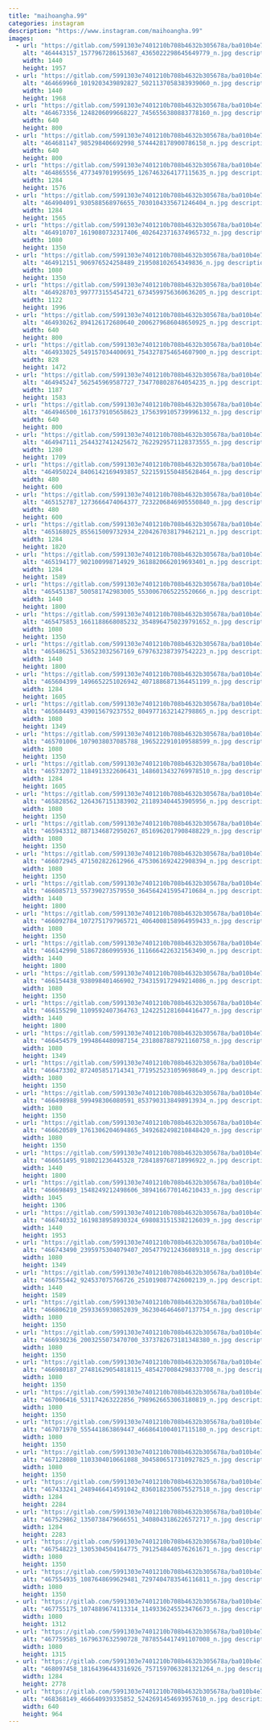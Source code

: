 ```yaml
---
title: "maihoangha.99"
categories: instagram
description: "https://www.instagram.com/maihoangha.99"
images:
  - url: "https://gitlab.com/5991303e7401210b708b4632b305678a/ba010b4e786333c392afc34f8122e7a2c283878c/-/raw/main/Instagram/maihoangha.99/image/464443157_1577967286153687_4365022298645649779_n.jpg"
    alt: "464443157_1577967286153687_4365022298645649779_n.jpg description"
    width: 1440
    height: 1957
  - url: "https://gitlab.com/5991303e7401210b708b4632b305678a/ba010b4e786333c392afc34f8122e7a2c283878c/-/raw/main/Instagram/maihoangha.99/image/464669960_1019203439892827_5021137058383939060_n.jpg"
    alt: "464669960_1019203439892827_5021137058383939060_n.jpg description"
    width: 1440
    height: 1968
  - url: "https://gitlab.com/5991303e7401210b708b4632b305678a/ba010b4e786333c392afc34f8122e7a2c283878c/-/raw/main/Instagram/maihoangha.99/image/464673356_1248206099668227_7456556380883778160_n.jpg"
    alt: "464673356_1248206099668227_7456556380883778160_n.jpg description"
    width: 640
    height: 800
  - url: "https://gitlab.com/5991303e7401210b708b4632b305678a/ba010b4e786333c392afc34f8122e7a2c283878c/-/raw/main/Instagram/maihoangha.99/image/464681147_985298406692998_5744428178900786158_n.jpg"
    alt: "464681147_985298406692998_5744428178900786158_n.jpg description"
    width: 640
    height: 800
  - url: "https://gitlab.com/5991303e7401210b708b4632b305678a/ba010b4e786333c392afc34f8122e7a2c283878c/-/raw/main/Instagram/maihoangha.99/image/464865556_477349701995695_1267463264177115635_n.jpg"
    alt: "464865556_477349701995695_1267463264177115635_n.jpg description"
    width: 1284
    height: 1576
  - url: "https://gitlab.com/5991303e7401210b708b4632b305678a/ba010b4e786333c392afc34f8122e7a2c283878c/-/raw/main/Instagram/maihoangha.99/image/464904091_930588568976655_7030104335671246404_n.jpg"
    alt: "464904091_930588568976655_7030104335671246404_n.jpg description"
    width: 1284
    height: 1565
  - url: "https://gitlab.com/5991303e7401210b708b4632b305678a/ba010b4e786333c392afc34f8122e7a2c283878c/-/raw/main/Instagram/maihoangha.99/image/464910707_1619080732317406_4026423716374965732_n.jpg"
    alt: "464910707_1619080732317406_4026423716374965732_n.jpg description"
    width: 1080
    height: 1350
  - url: "https://gitlab.com/5991303e7401210b708b4632b305678a/ba010b4e786333c392afc34f8122e7a2c283878c/-/raw/main/Instagram/maihoangha.99/image/464912151_906976524258489_219508102654349836_n.jpg"
    alt: "464912151_906976524258489_219508102654349836_n.jpg description"
    width: 1080
    height: 1350
  - url: "https://gitlab.com/5991303e7401210b708b4632b305678a/ba010b4e786333c392afc34f8122e7a2c283878c/-/raw/main/Instagram/maihoangha.99/image/464928703_997773155454721_6734599756360636205_n.jpg"
    alt: "464928703_997773155454721_6734599756360636205_n.jpg description"
    width: 1122
    height: 1996
  - url: "https://gitlab.com/5991303e7401210b708b4632b305678a/ba010b4e786333c392afc34f8122e7a2c283878c/-/raw/main/Instagram/maihoangha.99/image/464930262_894126172680640_2006279686048650925_n.jpg"
    alt: "464930262_894126172680640_2006279686048650925_n.jpg description"
    width: 640
    height: 800
  - url: "https://gitlab.com/5991303e7401210b708b4632b305678a/ba010b4e786333c392afc34f8122e7a2c283878c/-/raw/main/Instagram/maihoangha.99/image/464933025_549157034400691_7543278754654607900_n.jpg"
    alt: "464933025_549157034400691_7543278754654607900_n.jpg description"
    width: 828
    height: 1472
  - url: "https://gitlab.com/5991303e7401210b708b4632b305678a/ba010b4e786333c392afc34f8122e7a2c283878c/-/raw/main/Instagram/maihoangha.99/image/464945247_562545969587727_7347708028764054235_n.jpg"
    alt: "464945247_562545969587727_7347708028764054235_n.jpg description"
    width: 1187
    height: 1583
  - url: "https://gitlab.com/5991303e7401210b708b4632b305678a/ba010b4e786333c392afc34f8122e7a2c283878c/-/raw/main/Instagram/maihoangha.99/image/464946500_1617379105658623_1756399105739996132_n.jpg"
    alt: "464946500_1617379105658623_1756399105739996132_n.jpg description"
    width: 640
    height: 800
  - url: "https://gitlab.com/5991303e7401210b708b4632b305678a/ba010b4e786333c392afc34f8122e7a2c283878c/-/raw/main/Instagram/maihoangha.99/image/464947111_2544327412425672_7622929571128373555_n.jpg"
    alt: "464947111_2544327412425672_7622929571128373555_n.jpg description"
    width: 1280
    height: 1709
  - url: "https://gitlab.com/5991303e7401210b708b4632b305678a/ba010b4e786333c392afc34f8122e7a2c283878c/-/raw/main/Instagram/maihoangha.99/image/464950224_8406142169493857_5221591550485628464_n.jpg"
    alt: "464950224_8406142169493857_5221591550485628464_n.jpg description"
    width: 480
    height: 600
  - url: "https://gitlab.com/5991303e7401210b708b4632b305678a/ba010b4e786333c392afc34f8122e7a2c283878c/-/raw/main/Instagram/maihoangha.99/image/465152787_1273666474064377_7232206846905550840_n.jpg"
    alt: "465152787_1273666474064377_7232206846905550840_n.jpg description"
    width: 480
    height: 600
  - url: "https://gitlab.com/5991303e7401210b708b4632b305678a/ba010b4e786333c392afc34f8122e7a2c283878c/-/raw/main/Instagram/maihoangha.99/image/465168025_855615009732934_2204267038179462121_n.jpg"
    alt: "465168025_855615009732934_2204267038179462121_n.jpg description"
    width: 1284
    height: 1820
  - url: "https://gitlab.com/5991303e7401210b708b4632b305678a/ba010b4e786333c392afc34f8122e7a2c283878c/-/raw/main/Instagram/maihoangha.99/image/465194177_902100998714929_3618820662019693401_n.jpg"
    alt: "465194177_902100998714929_3618820662019693401_n.jpg description"
    width: 1284
    height: 1589
  - url: "https://gitlab.com/5991303e7401210b708b4632b305678a/ba010b4e786333c392afc34f8122e7a2c283878c/-/raw/main/Instagram/maihoangha.99/image/465451387_500581742983005_5530067065225520666_n.jpg"
    alt: "465451387_500581742983005_5530067065225520666_n.jpg description"
    width: 1440
    height: 1800
  - url: "https://gitlab.com/5991303e7401210b708b4632b305678a/ba010b4e786333c392afc34f8122e7a2c283878c/-/raw/main/Instagram/maihoangha.99/image/465475853_1661188668085232_3548964750239791652_n.jpg"
    alt: "465475853_1661188668085232_3548964750239791652_n.jpg description"
    width: 1080
    height: 1350
  - url: "https://gitlab.com/5991303e7401210b708b4632b305678a/ba010b4e786333c392afc34f8122e7a2c283878c/-/raw/main/Instagram/maihoangha.99/image/465486251_536523032567169_6797632387397542223_n.jpg"
    alt: "465486251_536523032567169_6797632387397542223_n.jpg description"
    width: 1440
    height: 1800
  - url: "https://gitlab.com/5991303e7401210b708b4632b305678a/ba010b4e786333c392afc34f8122e7a2c283878c/-/raw/main/Instagram/maihoangha.99/image/465604399_1496652251026942_4071886871364451199_n.jpg"
    alt: "465604399_1496652251026942_4071886871364451199_n.jpg description"
    width: 1284
    height: 1605
  - url: "https://gitlab.com/5991303e7401210b708b4632b305678a/ba010b4e786333c392afc34f8122e7a2c283878c/-/raw/main/Instagram/maihoangha.99/image/465684493_439015679237552_8049771632142798865_n.jpg"
    alt: "465684493_439015679237552_8049771632142798865_n.jpg description"
    width: 1080
    height: 1349
  - url: "https://gitlab.com/5991303e7401210b708b4632b305678a/ba010b4e786333c392afc34f8122e7a2c283878c/-/raw/main/Instagram/maihoangha.99/image/465701006_1079038037085788_1965222910109588599_n.jpg"
    alt: "465701006_1079038037085788_1965222910109588599_n.jpg description"
    width: 1080
    height: 1350
  - url: "https://gitlab.com/5991303e7401210b708b4632b305678a/ba010b4e786333c392afc34f8122e7a2c283878c/-/raw/main/Instagram/maihoangha.99/image/465732072_1184913322606431_1486013432769978510_n.jpg"
    alt: "465732072_1184913322606431_1486013432769978510_n.jpg description"
    width: 1284
    height: 1605
  - url: "https://gitlab.com/5991303e7401210b708b4632b305678a/ba010b4e786333c392afc34f8122e7a2c283878c/-/raw/main/Instagram/maihoangha.99/image/465828562_1264367151383902_211893404453905956_n.jpg"
    alt: "465828562_1264367151383902_211893404453905956_n.jpg description"
    width: 1080
    height: 1350
  - url: "https://gitlab.com/5991303e7401210b708b4632b305678a/ba010b4e786333c392afc34f8122e7a2c283878c/-/raw/main/Instagram/maihoangha.99/image/465943312_8871346872950267_8516962017908488229_n.jpg"
    alt: "465943312_8871346872950267_8516962017908488229_n.jpg description"
    width: 1080
    height: 1350
  - url: "https://gitlab.com/5991303e7401210b708b4632b305678a/ba010b4e786333c392afc34f8122e7a2c283878c/-/raw/main/Instagram/maihoangha.99/image/466072945_471502822612966_4753061692422908394_n.jpg"
    alt: "466072945_471502822612966_4753061692422908394_n.jpg description"
    width: 1080
    height: 1350
  - url: "https://gitlab.com/5991303e7401210b708b4632b305678a/ba010b4e786333c392afc34f8122e7a2c283878c/-/raw/main/Instagram/maihoangha.99/image/466085713_557390273579550_3645642415954710684_n.jpg"
    alt: "466085713_557390273579550_3645642415954710684_n.jpg description"
    width: 1440
    height: 1800
  - url: "https://gitlab.com/5991303e7401210b708b4632b305678a/ba010b4e786333c392afc34f8122e7a2c283878c/-/raw/main/Instagram/maihoangha.99/image/466092784_1072751797965721_4064008158964959433_n.jpg"
    alt: "466092784_1072751797965721_4064008158964959433_n.jpg description"
    width: 1080
    height: 1350
  - url: "https://gitlab.com/5991303e7401210b708b4632b305678a/ba010b4e786333c392afc34f8122e7a2c283878c/-/raw/main/Instagram/maihoangha.99/image/466142990_518672860995936_1116664226321563490_n.jpg"
    alt: "466142990_518672860995936_1116664226321563490_n.jpg description"
    width: 1440
    height: 1800
  - url: "https://gitlab.com/5991303e7401210b708b4632b305678a/ba010b4e786333c392afc34f8122e7a2c283878c/-/raw/main/Instagram/maihoangha.99/image/466154438_938098401466902_7343159172949214086_n.jpg"
    alt: "466154438_938098401466902_7343159172949214086_n.jpg description"
    width: 1080
    height: 1350
  - url: "https://gitlab.com/5991303e7401210b708b4632b305678a/ba010b4e786333c392afc34f8122e7a2c283878c/-/raw/main/Instagram/maihoangha.99/image/466155290_1109592407364763_1242251281604416477_n.jpg"
    alt: "466155290_1109592407364763_1242251281604416477_n.jpg description"
    width: 1440
    height: 1800
  - url: "https://gitlab.com/5991303e7401210b708b4632b305678a/ba010b4e786333c392afc34f8122e7a2c283878c/-/raw/main/Instagram/maihoangha.99/image/466454579_1994864480987154_2318087887921160758_n.jpg"
    alt: "466454579_1994864480987154_2318087887921160758_n.jpg description"
    width: 1080
    height: 1349
  - url: "https://gitlab.com/5991303e7401210b708b4632b305678a/ba010b4e786333c392afc34f8122e7a2c283878c/-/raw/main/Instagram/maihoangha.99/image/466473302_872405851714341_7719525231059698649_n.jpg"
    alt: "466473302_872405851714341_7719525231059698649_n.jpg description"
    width: 1080
    height: 1350
  - url: "https://gitlab.com/5991303e7401210b708b4632b305678a/ba010b4e786333c392afc34f8122e7a2c283878c/-/raw/main/Instagram/maihoangha.99/image/466498988_599498306080591_8537903138498913934_n.jpg"
    alt: "466498988_599498306080591_8537903138498913934_n.jpg description"
    width: 1080
    height: 1350
  - url: "https://gitlab.com/5991303e7401210b708b4632b305678a/ba010b4e786333c392afc34f8122e7a2c283878c/-/raw/main/Instagram/maihoangha.99/image/466620589_1761306204694865_3492682498210848420_n.jpg"
    alt: "466620589_1761306204694865_3492682498210848420_n.jpg description"
    width: 1080
    height: 1350
  - url: "https://gitlab.com/5991303e7401210b708b4632b305678a/ba010b4e786333c392afc34f8122e7a2c283878c/-/raw/main/Instagram/maihoangha.99/image/466651495_918021236445328_7284189768718996922_n.jpg"
    alt: "466651495_918021236445328_7284189768718996922_n.jpg description"
    width: 1440
    height: 1800
  - url: "https://gitlab.com/5991303e7401210b708b4632b305678a/ba010b4e786333c392afc34f8122e7a2c283878c/-/raw/main/Instagram/maihoangha.99/image/466698493_1548249212498606_3894166770146210433_n.jpg"
    alt: "466698493_1548249212498606_3894166770146210433_n.jpg description"
    width: 1045
    height: 1306
  - url: "https://gitlab.com/5991303e7401210b708b4632b305678a/ba010b4e786333c392afc34f8122e7a2c283878c/-/raw/main/Instagram/maihoangha.99/image/466740332_1619838958930324_6980831515382126039_n.jpg"
    alt: "466740332_1619838958930324_6980831515382126039_n.jpg description"
    width: 1440
    height: 1953
  - url: "https://gitlab.com/5991303e7401210b708b4632b305678a/ba010b4e786333c392afc34f8122e7a2c283878c/-/raw/main/Instagram/maihoangha.99/image/466743490_2395975304079407_2054779212436089318_n.jpg"
    alt: "466743490_2395975304079407_2054779212436089318_n.jpg description"
    width: 1080
    height: 1349
  - url: "https://gitlab.com/5991303e7401210b708b4632b305678a/ba010b4e786333c392afc34f8122e7a2c283878c/-/raw/main/Instagram/maihoangha.99/image/466755442_924537075766726_2510190877426002139_n.jpg"
    alt: "466755442_924537075766726_2510190877426002139_n.jpg description"
    width: 1440
    height: 1589
  - url: "https://gitlab.com/5991303e7401210b708b4632b305678a/ba010b4e786333c392afc34f8122e7a2c283878c/-/raw/main/Instagram/maihoangha.99/image/466806210_2593365930852039_3623046464607137754_n.jpg"
    alt: "466806210_2593365930852039_3623046464607137754_n.jpg description"
    width: 1080
    height: 1350
  - url: "https://gitlab.com/5991303e7401210b708b4632b305678a/ba010b4e786333c392afc34f8122e7a2c283878c/-/raw/main/Instagram/maihoangha.99/image/466930236_2003255073470700_3373782673181348380_n.jpg"
    alt: "466930236_2003255073470700_3373782673181348380_n.jpg description"
    width: 1080
    height: 1350
  - url: "https://gitlab.com/5991303e7401210b708b4632b305678a/ba010b4e786333c392afc34f8122e7a2c283878c/-/raw/main/Instagram/maihoangha.99/image/466980187_27481629054818115_4854270084298337708_n.jpg"
    alt: "466980187_27481629054818115_4854270084298337708_n.jpg description"
    width: 1080
    height: 1350
  - url: "https://gitlab.com/5991303e7401210b708b4632b305678a/ba010b4e786333c392afc34f8122e7a2c283878c/-/raw/main/Instagram/maihoangha.99/image/467006416_531174263222856_7989626653063180819_n.jpg"
    alt: "467006416_531174263222856_7989626653063180819_n.jpg description"
    width: 1080
    height: 1350
  - url: "https://gitlab.com/5991303e7401210b708b4632b305678a/ba010b4e786333c392afc34f8122e7a2c283878c/-/raw/main/Instagram/maihoangha.99/image/467071970_555441863869447_4668641004017115180_n.jpg"
    alt: "467071970_555441863869447_4668641004017115180_n.jpg description"
    width: 1080
    height: 1350
  - url: "https://gitlab.com/5991303e7401210b708b4632b305678a/ba010b4e786333c392afc34f8122e7a2c283878c/-/raw/main/Instagram/maihoangha.99/image/467128080_1103304010661088_3045806517310927825_n.jpg"
    alt: "467128080_1103304010661088_3045806517310927825_n.jpg description"
    width: 1080
    height: 1350
  - url: "https://gitlab.com/5991303e7401210b708b4632b305678a/ba010b4e786333c392afc34f8122e7a2c283878c/-/raw/main/Instagram/maihoangha.99/image/467433241_2489466414591042_8360182350675527518_n.jpg"
    alt: "467433241_2489466414591042_8360182350675527518_n.jpg description"
    width: 1284
    height: 2284
  - url: "https://gitlab.com/5991303e7401210b708b4632b305678a/ba010b4e786333c392afc34f8122e7a2c283878c/-/raw/main/Instagram/maihoangha.99/image/467529862_1350738479666551_3408043186226572717_n.jpg"
    alt: "467529862_1350738479666551_3408043186226572717_n.jpg description"
    width: 1284
    height: 2283
  - url: "https://gitlab.com/5991303e7401210b708b4632b305678a/ba010b4e786333c392afc34f8122e7a2c283878c/-/raw/main/Instagram/maihoangha.99/image/467548223_1305304504164775_7912548440576261671_n.jpg"
    alt: "467548223_1305304504164775_7912548440576261671_n.jpg description"
    width: 1080
    height: 1350
  - url: "https://gitlab.com/5991303e7401210b708b4632b305678a/ba010b4e786333c392afc34f8122e7a2c283878c/-/raw/main/Instagram/maihoangha.99/image/467554935_1087648699629481_7297404783546116811_n.jpg"
    alt: "467554935_1087648699629481_7297404783546116811_n.jpg description"
    width: 1080
    height: 1350
  - url: "https://gitlab.com/5991303e7401210b708b4632b305678a/ba010b4e786333c392afc34f8122e7a2c283878c/-/raw/main/Instagram/maihoangha.99/image/467755175_1074889674113314_1149336245523476673_n.jpg"
    alt: "467755175_1074889674113314_1149336245523476673_n.jpg description"
    width: 1080
    height: 1312
  - url: "https://gitlab.com/5991303e7401210b708b4632b305678a/ba010b4e786333c392afc34f8122e7a2c283878c/-/raw/main/Instagram/maihoangha.99/image/467759585_1679637632590728_7878554417491107008_n.jpg"
    alt: "467759585_1679637632590728_7878554417491107008_n.jpg description"
    width: 1080
    height: 1315
  - url: "https://gitlab.com/5991303e7401210b708b4632b305678a/ba010b4e786333c392afc34f8122e7a2c283878c/-/raw/main/Instagram/maihoangha.99/image/468097458_18164396443316926_7571597063281321264_n.jpg"
    alt: "468097458_18164396443316926_7571597063281321264_n.jpg description"
    width: 1284
    height: 2778
  - url: "https://gitlab.com/5991303e7401210b708b4632b305678a/ba010b4e786333c392afc34f8122e7a2c283878c/-/raw/main/Instagram/maihoangha.99/image/468368149_466640939335852_5242691454693957610_n.jpg"
    alt: "468368149_466640939335852_5242691454693957610_n.jpg description"
    width: 640
    height: 964
---
```

